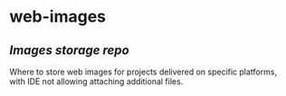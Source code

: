 # web-images
## _Images storage repo_

Where to store web images for projects delivered on specific platforms, with IDE not allowing attaching additional files.
